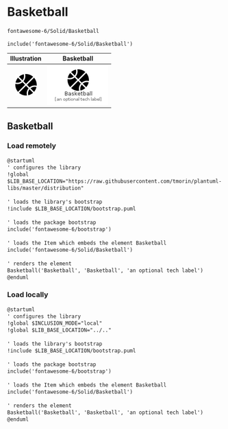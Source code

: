 # Basketball


```text
fontawesome-6/Solid/Basketball
```

```text
include('fontawesome-6/Solid/Basketball')
```



| Illustration | Basketball |
| :---: | :---: |
| ![illustration for Illustration](../../fontawesome-6/Solid/Basketball.png) | ![illustration for Basketball](../../fontawesome-6/Solid/Basketball.Local.png) |




## Basketball

### Load remotely
```plantuml
@startuml
' configures the library
!global $LIB_BASE_LOCATION="https://raw.githubusercontent.com/tmorin/plantuml-libs/master/distribution"

' loads the library's bootstrap
!include $LIB_BASE_LOCATION/bootstrap.puml

' loads the package bootstrap
include('fontawesome-6/bootstrap')

' loads the Item which embeds the element Basketball
include('fontawesome-6/Solid/Basketball')

' renders the element
Basketball('Basketball', 'Basketball', 'an optional tech label')
@enduml
```

### Load locally
```plantuml
@startuml
' configures the library
!global $INCLUSION_MODE="local"
!global $LIB_BASE_LOCATION="../.."

' loads the library's bootstrap
!include $LIB_BASE_LOCATION/bootstrap.puml

' loads the package bootstrap
include('fontawesome-6/bootstrap')

' loads the Item which embeds the element Basketball
include('fontawesome-6/Solid/Basketball')

' renders the element
Basketball('Basketball', 'Basketball', 'an optional tech label')
@enduml
```

